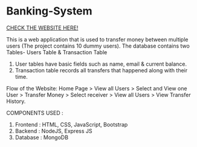 # Banking-System

[CHECK THE WEBSITE HERE!]()

This is a web application that is used to transfer money between multiple users (The project contains 10 dummy users). The database contains two Tables- Users Table & Transaction Table
1. User tables have basic fields such as name, email & current balance.
2. Transaction table records all transfers that happened along with their time.

Flow of the Website: Home Page > View all Users > Select and View one User > Transfer Money > Select receiver > View all Users > View Transfer History.


COMPONENTS USED :
1. Frontend : HTML, CSS, JavaScript, Bootstrap
2. Backend : NodeJS, Express JS
3. Database : MongoDB

